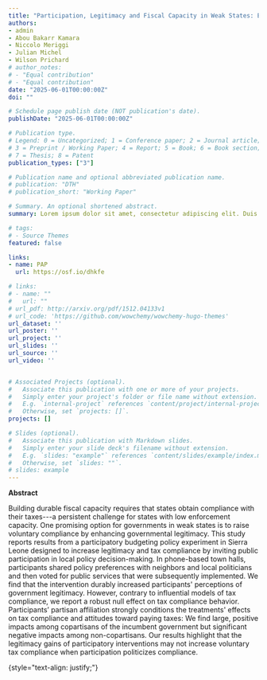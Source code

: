 ```yaml
---
title: "Participation, Legitimacy and Fiscal Capacity in Weak States: Evidence from Participatory Budgeting"
authors:
- admin
- Abou Bakarr Kamara
- Niccolo Meriggi
- Julian Michel
- Wilson Prichard
# author_notes:
# - "Equal contribution"
# - "Equal contribution"
date: "2025-06-01T00:00:00Z"
doi: ""

# Schedule page publish date (NOT publication's date).
publishDate: "2025-06-01T00:00:00Z"

# Publication type.
# Legend: 0 = Uncategorized; 1 = Conference paper; 2 = Journal article;
# 3 = Preprint / Working Paper; 4 = Report; 5 = Book; 6 = Book section;
# 7 = Thesis; 8 = Patent
publication_types: ["3"]

# Publication name and optional abbreviated publication name.
# publication: "DTH"
# publication_short: "Working Paper"

# Summary. An optional shortened abstract.
summary: Lorem ipsum dolor sit amet, consectetur adipiscing elit. Duis posuere tellus ac convallis placerat. Proin tincidunt magna sed ex sollicitudin condimentum.

# tags:
# - Source Themes
featured: false

links:
- name: PAP
  url: https://osf.io/dhkfe

# links:
# - name: ""
#   url: ""
# url_pdf: http://arxiv.org/pdf/1512.04133v1
# url_code: 'https://github.com/wowchemy/wowchemy-hugo-themes'
url_dataset: ''
url_poster: ''
url_project: ''
url_slides: ''
url_source: ''
url_video: ''


# Associated Projects (optional).
#   Associate this publication with one or more of your projects.
#   Simply enter your project's folder or file name without extension.
#   E.g. `internal-project` references `content/project/internal-project/index.md`.
#   Otherwise, set `projects: []`.
projects: []

# Slides (optional).
#   Associate this publication with Markdown slides.
#   Simply enter your slide deck's filename without extension.
#   E.g. `slides: "example"` references `content/slides/example/index.md`.
#   Otherwise, set `slides: ""`.
# slides: example
---
```


**Abstract**

Building durable fiscal capacity requires that states obtain compliance with their taxes---a persistent challenge for states with low enforcement capacity. One promising option for governments in weak states is to raise voluntary compliance by enhancing governmental legitimacy. This study reports results from a participatory budgeting policy experiment in Sierra Leone designed to increase legitimacy and tax compliance by inviting public participation in local policy decision-making. In phone-based town halls, participants shared policy preferences with neighbors and local politicians and then voted for public services that were subsequently implemented. We find that the intervention durably increased participants' perceptions of government legitimacy. However, contrary to influential models of tax compliance, we report a robust null effect on tax compliance behavior. Participants’ partisan affiliation strongly conditions the treatments' effects on tax compliance and attitudes toward paying taxes: We find large, positive impacts among copartisans of the incumbent government but significant negative impacts among non-copartisans. Our results highlight that the legitimacy gains of participatory interventions may not increase voluntary tax compliance when participation politicizes compliance.

{style="text-align: justify;"}

